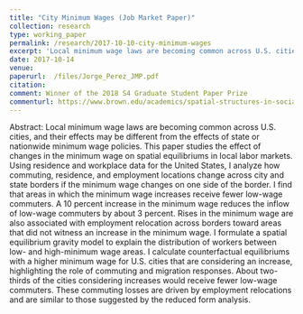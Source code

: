 ```yaml
---
title: "City Minimum Wages (Job Market Paper)"
collection: research
type: working_paper
permalink: /research/2017-10-10-city-minimum-wages
excerpt: 'Local minimum wage laws are becoming common across U.S. cities, and their effects may be different from effects of state or nation-wide minimum wage policies. I study the effect of changes in minimum wages on spatial equilibria in local labor markets. Using residence and workplace data for the U.S., I analyze how commuting, residence and work locations change across city and state borders when minimum wages change on either side of the border.'
date: 2017-10-14
venue: 
paperurl:  /files/Jorge_Perez_JMP.pdf
citation: 
comment: Winner of the 2018 S4 Graduate Student Paper Prize 
commenturl: https://www.brown.edu/academics/spatial-structures-in-social-sciences/s4-graduate-student-paper-prize
---
```

Abstract: Local minimum wage laws are becoming common across U.S. cities, and their effects may be different from the effects of state or nationwide minimum wage policies. This paper studies the effect of changes in the minimum wage on spatial equilibriums in local labor markets. Using residence and workplace data for the United States, I analyze how commuting, residence, and employment locations change across city and state borders if the minimum wage changes on one side of the border. I find that areas in which the minimum wage increases receive fewer low-wage commuters. A 10 percent increase in the minimum wage reduces the inflow of low-wage commuters by about 3 percent. Rises in the minimum wage are also associated with employment relocation across borders toward areas that did not witness an increase in the minimum wage. I formulate a spatial equilibrium gravity model to explain the distribution of workers between low- and high-minimum wage areas. I calculate counterfactual equilibriums with a higher minimum wage for U.S. cities that are considering an increase, highlighting the role of commuting and migration responses. About two-thirds of the cities considering increases would receive fewer low-wage commuters. These commuting losses are driven by employment relocations and are similar to those suggested by the reduced form analysis.
